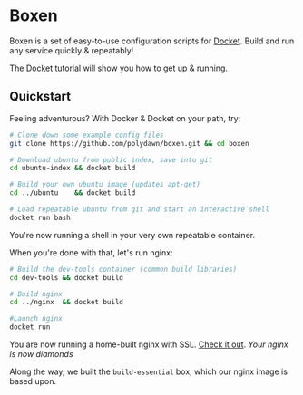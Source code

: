 # Boxen

Boxen is a set of easy-to-use configuration scripts for [Docket](https://github.com/polydawn/docket).
Build and run any service quickly & repeatably!

The [Docket tutorial](https://github.com/polydawn/docket#how-do-i-use-it) will show you how to get up & running.

## Quickstart

Feeling adventurous? With Docker & Docket on your path, try:

```bash
# Clone down some example config files
git clone https://github.com/polydawn/boxen.git && cd boxen

# Download ubuntu from public index, save into git
cd ubuntu-index && docket build

# Build your own ubuntu image (updates apt-get)
cd ../ubuntu    && docket build

# Load repeatable ubuntu from git and start an interactive shell
docket run bash
```

You're now running a shell in your very own repeatable container.

When you're done with that, let's run nginx:

```bash
# Build the dev-tools container (common build libraries)
cd dev-tools && docket build

# Build nginx
cd ../nginx  && docket build

#Launch nginx
docket run
```

You are now running a home-built nginx with SSL. [Check it out](https://127.0.0.1). *Your nginx is now diamonds*

Along the way, we built the `build-essential` box, which our nginx image is based upon.
